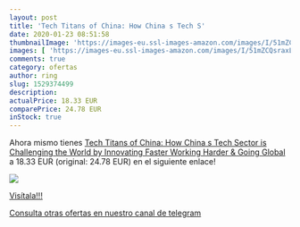 ```yaml
---
layout: post
title: 'Tech Titans of China: How China s Tech S'
date: 2020-01-23 08:51:58
thumbnailImage: 'https://images-eu.ssl-images-amazon.com/images/I/51mZCQsraxL._SL200_.jpg'
images: [ 'https://images-eu.ssl-images-amazon.com/images/I/51mZCQsraxL._SL200_.jpg' ]
comments: true
category: ofertas
author: ring
slug: 1529374499
description:
actualPrice: 18.33 EUR
comparePrice: 24.78 EUR
inStock: true
---
```


Ahora mismo tienes [Tech Titans of China: How China s Tech Sector is Challenging the World by Innovating Faster  Working Harder & Going Global](https://www.amazon.com/dp/1529374499/?tag=redken08-20) a 18.33 EUR (original: 24.78 EUR) en el siguiente enlace!

[![](https://images-eu.ssl-images-amazon.com/images/I/51mZCQsraxL._SL200_.jpg)](https://www.amazon.com/dp/1529374499/?tag=redken08-20)

[Visítala!!!](https://www.amazon.com/dp/1529374499/?tag=redken08-20)

[Consulta otras ofertas en nuestro canal de telegram](https://t.me/s/ofertas25)
